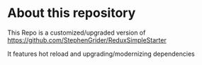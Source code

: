 # About this repository

This Repo is a customized/upgraded version of https://github.com/StephenGrider/ReduxSimpleStarter

It features hot reload and upgrading/modernizing dependencies
